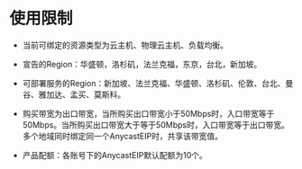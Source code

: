  

# 使用限制

* 当前可绑定的资源类型为云主机、物理云主机、负载均衡。

* 宣告的Region：华盛顿，洛杉矶，法兰克福，东京，台北，新加坡。

* 可部署服务的Region：新加坡、法兰克福、华盛顿、洛杉矶、伦敦、台北、曼谷、雅加达、孟买、莫斯科。

* 购买带宽为出口带宽，当所购买出口带宽小于50Mbps时，入口带宽等于50Mbps。当所购买出口带宽大于等于50Mbps时，入口带宽等于出口带宽。多个地域同时绑定同一个AnycastEIP时，共享该带宽值。

* 产品配额：各账号下的AnycastEIP默认配额为10个。
